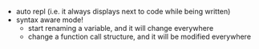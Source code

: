 * auto repl (i.e. it always displays next to code while being written)
* syntax aware mode!
    * start renaming a variable, and it will change everywhere
    * change a function call structure, and it will be modified everywhere
